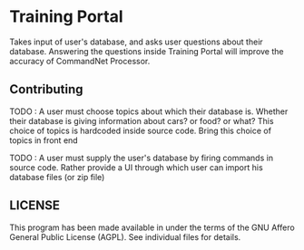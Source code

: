 Training Portal
====================

Takes input of user's database, and asks user questions about their database. Answering the questions inside Training Portal will improve the accuracy of CommandNet Processor.


## Contributing ##

TODO : A user must choose topics about which their database is. Whether their database is giving information about cars? or food? or what? This choice of topics is hardcoded inside source code. Bring this choice of topics in front end

TODO : A user must supply the user's database by firing commands in source code. Rather provide a UI through which user can import his database files (or zip file)


## LICENSE ##

This program has been made available in under the terms of the GNU Affero General Public License (AGPL). See individual files for details.
